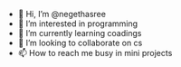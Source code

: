 - 👋 Hi, I’m @negethasree
- 👀 I’m interested in programming
- 🌱 I’m currently learning coadings
- 💞️ I’m looking to collaborate on cs
- 📫 How to reach me busy in mini projects

<!---
negethasree/negethasree is a ✨ special ✨ repository because its `README.md` (this file) appears on your GitHub profile.
You can click the Preview link to take a look at your changes.
--->
